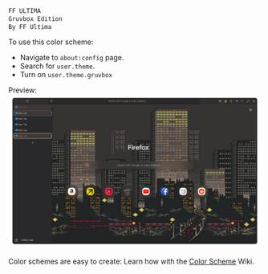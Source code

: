 ```
FF ULTIMA
Gruvbox Edition
By FF Ultima
```

To use this color scheme:
- Navigate to `about:config` page.
- Search for `user.theme`.
- Turn on `user.theme.gruvbox`

Preview:
![preview](./preview.png)

Color schemes are easy to create: Learn how with the [Color Scheme](https://github.com/soulhotel/FF-ULTIMA/wiki/Create-a-Color-Scheme) Wiki.
